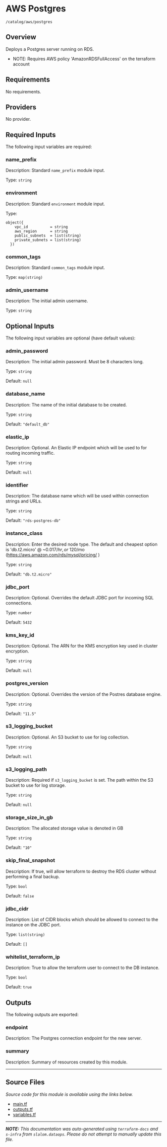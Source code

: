 # AWS Postgres

`/catalog/aws/postgres`

## Overview

Deploys a Postgres server running on RDS.

- NOTE: Requires AWS policy 'AmazonRDSFullAccess' on the terraform account

## Requirements

No requirements.

## Providers

No provider.

## Required Inputs

The following input variables are required:

### name_prefix

Description: Standard `name_prefix` module input.

Type: `string`

### environment

Description: Standard `environment` module input.

Type:

```hcl
object({
    vpc_id          = string
    aws_region      = string
    public_subnets  = list(string)
    private_subnets = list(string)
  })
```

### common_tags

Description: Standard `common_tags` module input.

Type: `map(string)`

### admin_username

Description: The initial admin username.

Type: `string`

## Optional Inputs

The following input variables are optional (have default values):

### admin_password

Description: The initial admin password. Must be 8 characters long.

Type: `string`

Default: `null`

### database_name

Description: The name of the initial database to be created.

Type: `string`

Default: `"default_db"`

### elastic_ip

Description: Optional. An Elastic IP endpoint which will be used to for routing incoming traffic.

Type: `string`

Default: `null`

### identifier

Description: The database name which will be used within connection strings and URLs.

Type: `string`

Default: `"rds-postgres-db"`

### instance_class

Description: Enter the desired node type. The default and cheapest option is 'db.t2.micro' @ ~$0.017/hr, or ~$120/mo (https://aws.amazon.com/rds/mysql/pricing/ )

Type: `string`

Default: `"db.t2.micro"`

### jdbc_port

Description: Optional. Overrides the default JDBC port for incoming SQL connections.

Type: `number`

Default: `5432`

### kms_key_id

Description: Optional. The ARN for the KMS encryption key used in cluster encryption.

Type: `string`

Default: `null`

### postgres_version

Description: Optional. Overrides the version of the Postres database engine.

Type: `string`

Default: `"11.5"`

### s3_logging_bucket

Description: Optional. An S3 bucket to use for log collection.

Type: `string`

Default: `null`

### s3_logging_path

Description: Required if `s3_logging_bucket` is set. The path within the S3 bucket to use for log storage.

Type: `string`

Default: `null`

### storage_size_in_gb

Description: The allocated storage value is denoted in GB

Type: `string`

Default: `"10"`

### skip_final_snapshot

Description: If true, will allow terraform to destroy the RDS cluster without performing a final backup.

Type: `bool`

Default: `false`

### jdbc_cidr

Description: List of CIDR blocks which should be allowed to connect to the instance on the JDBC port.

Type: `list(string)`

Default: `[]`

### whitelist_terraform_ip

Description: True to allow the terraform user to connect to the DB instance.

Type: `bool`

Default: `true`

## Outputs

The following outputs are exported:

### endpoint

Description: The Postgres connection endpoint for the new server.

### summary

Description: Summary of resources created by this module.

---

## Source Files

_Source code for this module is available using the links below._

- [main.tf](https://github.com/slalom-ggp/dataops-infra/tree/main//catalog/aws/postgres/main.tf)
- [outputs.tf](https://github.com/slalom-ggp/dataops-infra/tree/main//catalog/aws/postgres/outputs.tf)
- [variables.tf](https://github.com/slalom-ggp/dataops-infra/tree/main//catalog/aws/postgres/variables.tf)

---

_**NOTE:** This documentation was auto-generated using
`terraform-docs` and `s-infra` from `slalom.dataops`.
Please do not attempt to manually update this file._
